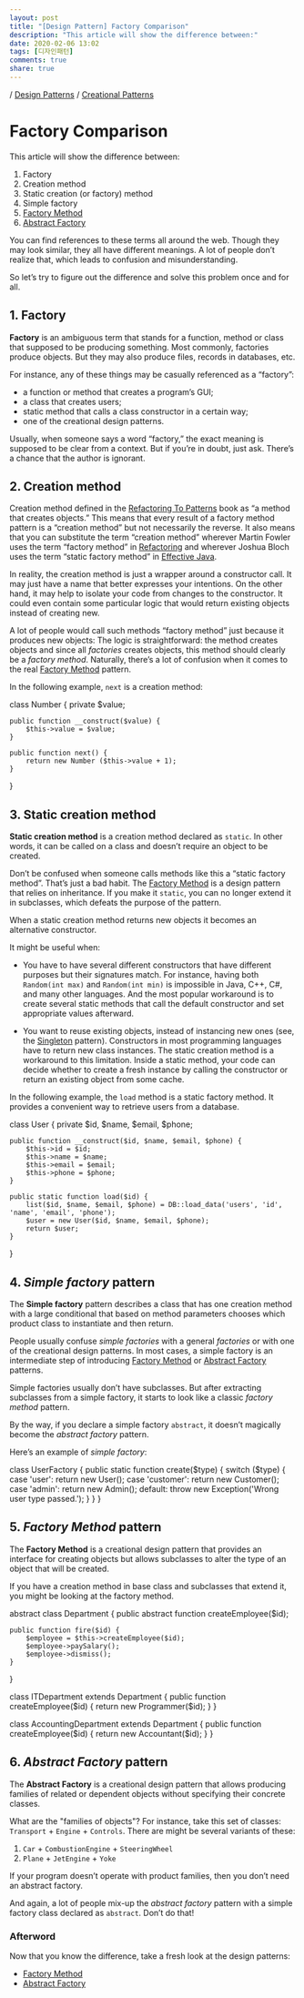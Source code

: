 ```yaml
---
layout: post
title: "[Design Pattern] Factory Comparison"
description: "This article will show the difference between:"
date: 2020-02-06 13:02
tags: [디자인패턴]
comments: true
share: true
---
```


/  [Design Patterns](https://algamza.github.io/2020-02-06/Design-Patterns)  /  [Creational Patterns](https://algamza.github.io/2020-02-06/Creational-Design-patterns)

# Factory Comparison

This article will show the difference between:

1.  Factory
2.  Creation method
3.  Static creation (or factory) method
4.  Simple factory
5.  [Factory Method](https://algamza.github.io/2020-02-06/Factory-Method-Design-Pattern)
6.  [Abstract Factory](https://algamza.github.io/2020-02-06/Abstract-Factory-Design-Pattern)

You can find references to these terms all around the web. Though they may look similar, they all have different meanings. A lot of people don’t realize that, which leads to confusion and misunderstanding.

So let’s try to figure out the difference and solve this problem once and for all.

## 1. Factory

**Factory**  is an ambiguous term that stands for a function, method or class that supposed to be producing something. Most commonly, factories produce objects. But they may also produce files, records in databases, etc.

For instance, any of these things may be casually referenced as a “factory”:

-   a function or method that creates a program’s GUI;
-   a class that creates users;
-   static method that calls a class constructor in a certain way;
-   one of the creational design patterns.

Usually, when someone says a word “factory,” the exact meaning is supposed to be clear from a context. But if you’re in doubt, just ask. There’s a chance that the author is ignorant.

## 2. Creation method

Creation method defined in the  [Refactoring To Patterns](https://refactoring.guru/ref-to-patterns-book)  book as “a method that creates objects.” This means that every result of a factory method pattern is a “creation method” but not necessarily the reverse. It also means that you can substitute the term “creation method” wherever Martin Fowler uses the term “factory method” in  [Refactoring](https://refactoring.guru/ref-book)  and wherever Joshua Bloch uses the term “static factory method” in  [Effective Java](https://refactoring.guru/effective-java-book).

In reality, the creation method is just a wrapper around a constructor call. It may just have a name that better expresses your intentions. On the other hand, it may help to isolate your code from changes to the constructor. It could even contain some particular logic that would return existing objects instead of creating new.

A lot of people would call such methods “factory method” just because it produces new objects: The logic is straightforward: the method creates objects and since all  _factories_  creates objects, this method should clearly be a  _factory method_. Naturally, there’s a lot of confusion when it comes to the real  [Factory Method](https://algamza.github.io/2020-02-06/Factory-Method-Design-Pattern)  pattern.

In the following example,  `next`  is a creation method:

class Number {
    private $value;

    public function __construct($value) {
        $this->value = $value;
    }

    public function next() {
        return new Number ($this->value + 1);
    }
}

## 3. Static creation method

**Static creation method**  is a creation method declared as  `static`. In other words, it can be called on a class and doesn’t require an object to be created.

Don’t be confused when someone calls methods like this a “static factory method”. That’s just a bad habit. The  [Factory Method](https://algamza.github.io/2020-02-06/Factory-Method-Design-Pattern)  is a design pattern that relies on inheritance. If you make it  `static`, you can no longer extend it in subclasses, which defeats the purpose of the pattern.

When a static creation method returns new objects it becomes an alternative constructor.

It might be useful when:

-   You have to have several different constructors that have different purposes but their signatures match. For instance, having both  `Random(int max)`  and  `Random(int min)`  is impossible in Java, C++, C#, and many other languages. And the most popular workaround is to create several static methods that call the default constructor and set appropriate values afterward.
    
-   You want to reuse existing objects, instead of instancing new ones (see, the  [Singleton](https://algamza.github.io/2020-02-06/Singleton-Design-Pattern)  pattern). Constructors in most programming languages have to return new class instances. The static creation method is a workaround to this limitation. Inside a static method, your code can decide whether to create a fresh instance by calling the constructor or return an existing object from some cache.
    

In the following example, the  `load`  method is a static factory method. It provides a convenient way to retrieve users from a database.

class User {
    private $id, $name, $email, $phone;

    public function __construct($id, $name, $email, $phone) {
        $this->id = $id;
        $this->name = $name;
        $this->email = $email;
        $this->phone = $phone;
    }

    public static function load($id) {
        list($id, $name, $email, $phone) = DB::load_data('users', 'id', 'name', 'email', 'phone');
        $user = new User($id, $name, $email, $phone);
        return $user;
    }
}

## 4.  _Simple factory_  pattern

The  **Simple factory**  pattern describes a class that has one creation method with a large conditional that based on method parameters chooses which product class to instantiate and then return.

People usually confuse  _simple factories_  with a general  _factories_  or with one of the creational design patterns. In most cases, a simple factory is an intermediate step of introducing  [Factory Method](https://algamza.github.io/2020-02-06/Factory-Method-Design-Pattern)  or  [Abstract Factory](https://algamza.github.io/2020-02-06/Abstract-Factory-Design-Pattern)  patterns.

Simple factories usually don’t have subclasses. But after extracting subclasses from a simple factory, it starts to look like a classic  _factory method_  pattern.

By the way, if you declare a simple factory  `abstract`, it doesn’t magically become the  _abstract factory_  pattern.

Here’s an example of  _simple factory_:

class UserFactory {
    public static function create($type) {
        switch ($type) {
            case 'user': return new User();
            case 'customer': return new Customer();
            case 'admin': return new Admin();
            default:
                throw new Exception('Wrong user type passed.');
        }
    }
}

## 5.  _Factory Method_  pattern

The  **Factory Method** is a creational design pattern that provides an interface for creating objects but allows subclasses to alter the type of an object that will be created.

If you have a creation method in base class and subclasses that extend it, you might be looking at the factory method.

abstract class Department {
    public abstract function createEmployee($id);

    public function fire($id) {
        $employee = $this->createEmployee($id);
        $employee->paySalary();
        $employee->dismiss();
    }
}

class ITDepartment extends Department {
    public function createEmployee($id) {
        return new Programmer($id);
    }
}

class AccountingDepartment extends Department {
    public function createEmployee($id) {
        return new Accountant($id);
    }
}

## 6.  _Abstract Factory_  pattern

The  **Abstract Factory** is a creational design pattern that allows producing families of related or dependent objects without specifying their concrete classes.

What are the "families of objects"? For instance, take this set of classes:  `Transport`  +  `Engine`  +  `Controls`. There are might be several variants of these:

1.  `Car`  +  `CombustionEngine`  +  `SteeringWheel`
2.  `Plane`  +  `JetEngine`  +  `Yoke`

If your program doesn’t operate with product families, then you don’t need an abstract factory.

And again, a lot of people mix-up the  _abstract factory_  pattern with a simple factory class declared as  `abstract`. Don’t do that!

### Afterword

Now that you know the difference, take a fresh look at the design patterns:

-   [Factory Method](https://algamza.github.io/2020-02-06/Factory-Method-Design-Pattern)
-   [Abstract Factory](https://algamza.github.io/2020-02-06/Abstract-Factory-Design-Pattern)